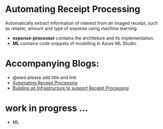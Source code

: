 # Automating Receipt Processing
Automatically extract information of interest from an imaged receipt, such as retailer, amount and type of expense using machine learning. 

- **expense-processor** contains the architeture and its implementation.
- **ML** contains code snippets of modelling in Azure ML Studio.

# Accompanying Blogs:
- @eero please add title and link
- [Automating Receipt Processing](todo)
- [Building an Infrastructure to support Receipt Processing](http://blog.codemoggy.com/index.php/2017/06/20/using-azure-functions-to-enable-ocr-processing-of-images/)

# work in progress ...

- ML
